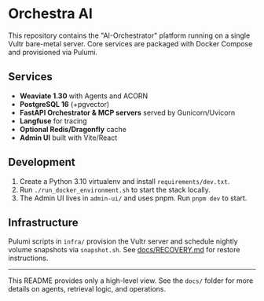 # Orchestra AI

This repository contains the "AI-Orchestrator" platform running on a single Vultr bare-metal server. Core services are packaged with Docker Compose and provisioned via Pulumi.

## Services
- **Weaviate 1.30** with Agents and ACORN
- **PostgreSQL 16** (+pgvector)
- **FastAPI Orchestrator & MCP servers** served by Gunicorn/Uvicorn
- **Langfuse** for tracing
- **Optional Redis/Dragonfly** cache
- **Admin UI** built with Vite/React

## Development
1. Create a Python 3.10 virtualenv and install `requirements/dev.txt`.
2. Run `./run_docker_environment.sh` to start the stack locally.
3. The Admin UI lives in `admin-ui/` and uses pnpm. Run `pnpm dev` to start.

## Infrastructure
Pulumi scripts in `infra/` provision the Vultr server and schedule nightly volume snapshots via `snapshot.sh`. See [docs/RECOVERY.md](docs/RECOVERY.md) for restore instructions.

---
This README provides only a high-level view. See the `docs/` folder for more details on agents, retrieval logic, and operations.
